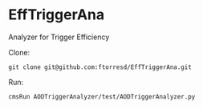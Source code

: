 # EffTriggerAna
Analyzer for Trigger Efficiency


Clone: 
```
git clone git@github.com:ftorresd/EffTriggerAna.git
```

Run: 
```
cmsRun AODTriggerAnalyzer/test/AODTriggerAnalyzer.py
```